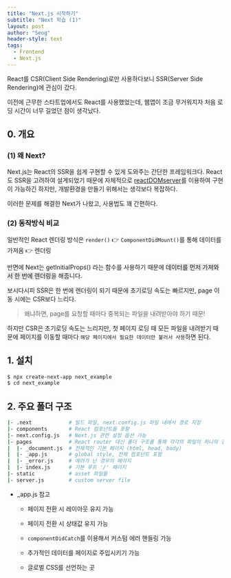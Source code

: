 ```yaml
---
title: "Next.js 시작하기"
subtitle: "Next 학습 (1)"
layout: post
author: "Seog"
header-style: text
tags: 
  - Frontend
  - Next.js
---
```



React를 CSR(Client Side Rendering)로만 사용하다보니 SSR(Server Side Rendering)에 관심이 갔다. 

이전에 근무한 스타트업에서도 React를 사용했었는데, 웹앱이 조금 무거워지자 처음 로딩 시간이 너무 길었던 점이 생각났다.

## 0. 개요

### (1) 왜 Next?

Next.js는 React의 SSR을 쉽게 구현할 수 있게 도와주는 간단한 프레임워크다. React도 SSR을 고려하여 설계되었기 때문에 자체적으로 <a href="https://ko.reactjs.org/docs/react-dom-server.html">reactDOMserver</a>를 이용하여 구현이 가능하긴 하지만, 개발환경을 만들기 위해서는 생각보다 복잡하다. 

이러한 문제를 해결한 Next가 나왔고, 사용법도 꽤 간편하다.

### (2) 동작방식 비교

일반적인 React 렌더링 방식은 `render()` 👉 `ComponentDidMount()`를 통해 데이터를 가져옴 👉 렌더링 

반면에 Next는 getInitialProps() 라는 함수를 사용하기 때문에 <span style="background-color:#eaeaea;">데이터를 먼저 가져와서 한 번에 렌더링</span>을 해줍니다. 

보시다시피 SSR은 한 번에 렌더링이 되기 때문에 초기로딩 속도는 빠르지만, page 이동 시에는 CSR보다 느리다. 

> 왜냐하면, page를 요청할 때마다 중복되는 파일을 내려받아야 하기 때문! 

하지만 CSR은 초기로딩 속도는 느리지만, 첫 페이지 로딩 때 모든 파일을 내려받기 때문에 페이지를 이동할 때마다 `해당 페이지에서 필요한 데이터만 불러서 사용`하면 된다.


## 1. 설치

```bash
$ npx create-next-app next_example
$ cd next_example
```


## 2. 주요 폴더 구조

```bash
|- .next            # 빌드 파일, next.config.js 파일 내에서 경로 지정
|- components       # React 컴포넌트들 포함
|- next.config.js   # Next.js 관련 설정 옵션 가능
|- pages            # React router 대신 폴더 구조를 통해 각각의 파일이 하나의 경로가 됨.
|  |- _document.js  # 전체적인 기본 페이지 (html, head, body)
|  |- _app.js       # global style, 전체 컴포넌트 포함
|  |- _error.js     # 에러가 난 경우의 페이지
|  |- index.js      # 기본 루트 '/' 페이지
|- static           # asset 파일들
|- server.js        # custom server file
```

* _app.js 참고

    * 페이지 전환 시 레이아웃 유지 가능

    * 페이지 전환 시 상태값 유지 가능

    * `componentDidCatch`를 이용해서 커스텀 에러 핸들링 가능

    * 추가적인 데이터를 페이지로 주입시키기 가능

    * 글로벌 CSS를 선언하는 곳


